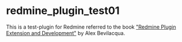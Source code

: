 # redmine_plugin_test01

This is a test-plugin for Redmine referred to the book ["Redmine Plugin Extension and Development"](https://www.packtpub.com/big-data-and-business-intelligence/redmine-plugin-extension-and-development) by Alex Bevilacqua.